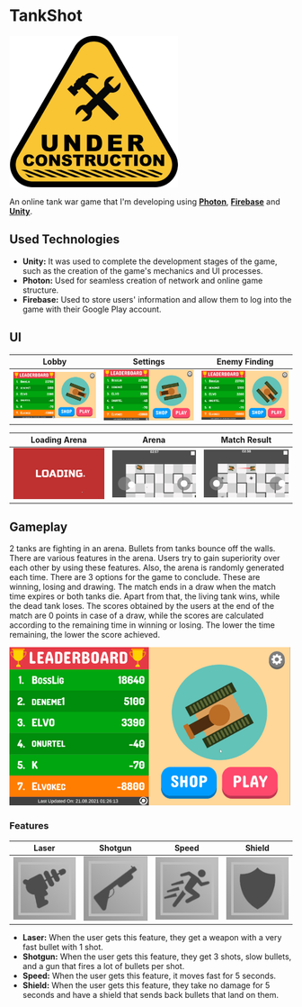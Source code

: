 # TankShot
![Under Construction Resized](/VideosAndPhotos/Under-Construction-Resized.png)

An online tank war game that I'm developing using **[Photon](https://www.photonengine.com/pun)**, **[Firebase](https://firebase.google.com/)** and **[Unity](https://unity.com/)**.

## Used Technologies

* **Unity:** It was used to complete the development stages of the game, such as the creation of the game's mechanics and UI processes.
* **Photon:** Used for seamless creation of network and online game structure.
* **Firebase:** Used to store users' information and allow them to log into the game with their Google Play account.

## UI
Lobby | Settings | Enemy Finding  
------------ | ------------- | -------------
![](/VideosAndPhotos/Lobby.gif)|![](/VideosAndPhotos/Settings.gif)|![](/VideosAndPhotos/Enemy-Finding.gif)

Loading Arena | Arena | Match Result  
------------ | ------------- | -------------
![](/VideosAndPhotos/Loading-Arena.gif) |![](/VideosAndPhotos/Arena.gif)|![](/VideosAndPhotos/Result.gif)

## Gameplay
2 tanks are fighting in an arena. Bullets from tanks bounce off the walls. There are various features in the arena. Users try to gain superiority over each other by using these features. Also, the arena is randomly generated each time. There are 3 options for the game to conclude. These are winning, losing and drawing. The match ends in a draw when the match time expires or both tanks die. Apart from that, the living tank wins, while the dead tank loses. The scores obtained by the users at the end of the match are 0 points in case of a draw, while the scores are calculated according to the remaining time in winning or losing. The lower the time remaining, the lower the score achieved.

![](/VideosAndPhotos/Gameplay-Resized.gif)

### Features

Laser | Shotgun | Speed | Shield
------------ | ------------- | ------------- | -------------
![Laser](/Assets/Images/Arena/Features/Laser.jpg)|![Shotgun](Assets/Images/Arena/Features/Shotgun.jpg)|![Speed](Assets/Images/Arena/Features/Speed.jpg)|![Shield](Assets/Images/Arena/Features/Shield.jpg)

* **Laser:** When the user gets this feature, they get a weapon with a very fast bullet with 1 shot.
* **Shotgun:** When the user gets this feature, they get 3 shots, slow bullets, and a gun that fires a lot of bullets per shot.
* **Speed:** When the user gets this feature, it moves fast for 5 seconds.
* **Shield:** When the user gets this feature, they take no damage for 5 seconds and have a shield that sends back bullets that land on them.

